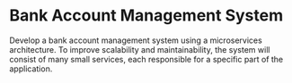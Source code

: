 # Bank Account Management System
Develop a bank account management system using a microservices architecture. To improve scalability and maintainability, the system will consist of many small services, each responsible for a specific part of the application.
